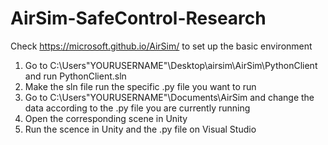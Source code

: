 # AirSim-SafeControl-Research

Check https://microsoft.github.io/AirSim/ to set up the basic environment

1. Go to C:\Users\"YOURUSERNAME"\Desktop\airsim\AirSim\PythonClient and run PythonClient.sln
2. Make the sln file run the specific .py file you want to run
3. Go to C:\Users\"YOURUSERNAME"\Documents\AirSim and change the data according to the .py file you are currently running
4. Open the corresponding scene in Unity
5. Run the scence in Unity and the .py file on Visual Studio
